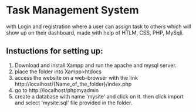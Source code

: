 # Task Management System
with Login and registration where a user can assign task to others which will show up on their dashboard, made with help of HTLM, CSS, PHP, MySqli.

## Instuctions for setting up:
1. Download and install Xampp and run the apache and mysql server.
2. place the folder into Xampp>htdocs
3. access the website on a web-browser with the link http://localhost/{Name_of_the_folder}/index.php
4. go to http://localhost/phpmyadmin
5. create a database with name 'mysite' and click on it.
then click import and select 'mysite.sql' file provided in the folder.